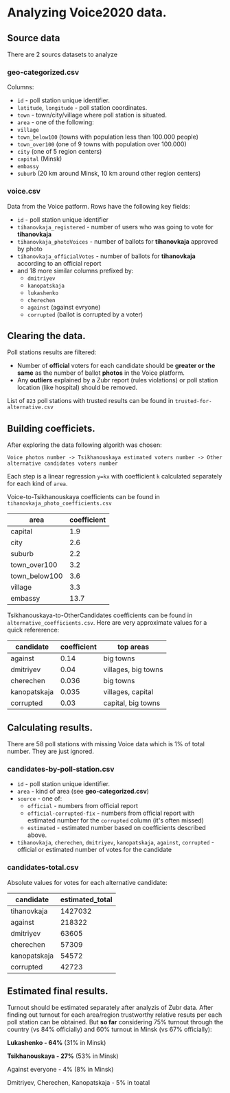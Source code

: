 # Analyzing Voice2020 data.


## Source data

There are 2 sourcs datasets to analyze


### geo-categorized.csv

Columns: 
* `id` - poll station unique identifier.
* `latitude`, `longitude` - poll station coordinates.
* `town` - town/city/village where poll station is situated.
* `area` - one of the following:
 * `village`
 * `town_below100` (towns with population less than 100.000 people)
 * `town_over100` (one of 9 towns with population over 100.000)
 * `city` (one of 5 region centers)
 * `capital` (Minsk)
 * `embassy`
 * `suburb` (20 km around Minsk, 10 km around other region centers)

### voice.csv

Data from the Voice patform. Rows have the following key fields:
* `id` - poll station unique identifier
* `tihanovkaja_registered` - number of users who was going to vote for **tihanovkaja**
* `tihanovkaja_photoVoices` - number of ballots for **tihanovkaja** approved by photo
* `tihanovkaja_officialVotes` - number of ballots for **tihanovkaja** according to an official report
* and 18 more similar columns prefixed by:
  * `dmitriyev`
  * `kanopatskaja`
  * `lukashenko`
  * `cherechen` 
  * `against` (against evryone)
  * `corrupted` (ballot is corrupted by a voter)
  
 
  
## Clearing the data.

Poll stations results are filtered:
* Number of **official** voters for each candidate should be **greater or the same** as the number of ballot **photos** in the Voice platform.
* Any **outliers** explained by a Zubr report (rules violations) or poll station location (like hospital) should be removed.

List of `823` poll stations with trusted results can be found in `trusted-for-alternative.csv` 

## Building coefficiets.
After exploring the data following algorith was chosen:
```
Voice photos number -> Tsikhanouskaya estimated voters number -> Other alternative candidates voters number
```

Each step is a linear regression `y=kx` with coefficient `k` calculated separately for each kind of `area`.

Voice-to-Tsikhanouskaya coefficients can be found in `tihanovkaja_photo_coefficients.csv`

|area|coefficient|
|---|---|
|capital|1.9|
|city|2.6|
|suburb|2.2|
|town_over100|3.2|
|town_below100|3.6|
|village|3.3|
|embassy|13.7|


Tsikhanouskaya-to-OtherCandidates coefficients can be found in `alternative_coefficients.csv`. Here are very approximate values for a quick refererence: 


|candidate|coefficient|top areas|
|---|---|---|
|against|0.14|big towns|
|dmitriyev|0.04|villages, big towns|
|cherechen|0.036|big towns|
|kanopatskaja|0.035|villages, capital|
|corrupted|0.03|capital, big towns|


## Calculating results.

There are 58 poll stations with missing Voice data which is 1% of total number. They are just ignored.

### candidates-by-poll-station.csv

* `id` - poll station unique identifier.
* `area` - kind of area (see **geo-categorized.csv**)
* `source` - one of:
  * `official` - numbers from official report
  * `official-corrupted-fix` - numbers from official report with estimated number for the `corrupted` column (it's often missed)
  * `estimated` - estimated number based on coefficients described above.
* `tihanovkaja`, `cherechen`,	`dmitriyev`,	`kanopatskaja`, `against`, `corrupted` - official or estimated number of votes for the candidate

### candidates-total.csv

Absolute values for votes for each alternative candidate:

|candidate|estimated_total|
|---|---|
|tihanovkaja|1427032|
|against|218322|
|dmitriyev|63605|
|cherechen|57309|
|kanopatskaja|54572|
|corrupted|42723|

## Estimated final results.

Turnout should be estimated separately after analyzis of Zubr data. After finding out turnout for each area/region trustworthy relative resuts per each poll station can be obtained. But **so far** considering 75% turnout through the country (vs 84% officially) and 60% turnout in Minsk (vs 67% officially):

**Lukashenko - 64%** (31% in Minsk)

**Tsikhanouskaya - 27%** (53% in Minsk)

Against everyone - 4% (8% in Minsk)

Dmitriyev, Cherechen, Kanopatskaja - 5% in toatal 


